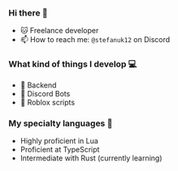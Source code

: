### Hi there 👋
- 🐱 Freelance developer
- 📫 How to reach me: `@stefanuk12` on Discord
  
### What kind of things I develop 💻
- 🌚 Backend
- 🤖 Discord Bots
- 📜 Roblox scripts

### My specialty languages 🦾

- Highly proficient in Lua
- Proficient at TypeScript
- Intermediate with Rust (currently learning)
